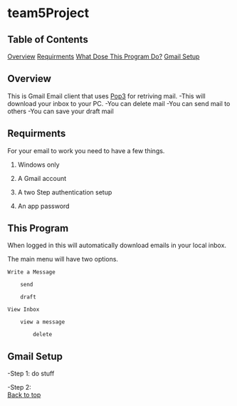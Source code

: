 # team5Project
## Table of Contents
[Overview](#overview)
[Requirments](#requirments)
[What Dose This Program Do?](#what-dose-this-program-do?)
[Gmail Setup](#gmail-setup)

## Overview
This is Gmail Email client that uses [Pop3](https://en.wikipedia.org/wiki/Post_Office_Protocol) for retriving mail. 
-This will download your inbox to your PC.
-You can delete mail
-You can send mail to others
-You can save your draft mail

## Requirments
For your email to work you need to have a few things.

1) Windows only

2) A Gmail account

2) A two Step authentication setup

3) An app password

## This Program
When logged in this will automatically download emails in your local inbox.

The main menu will have two options.

	Write a Message

		send
	
		draft
	
	View Inbox

		view a message
	
			delete

## Gmail Setup
-Step 1: do stuff

-Step 2:  
	[Back to top](#table-of-content)
